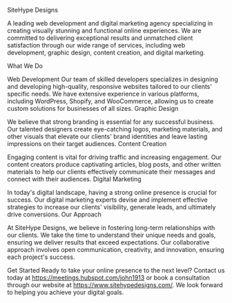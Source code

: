 SiteHype Designs

A leading web development and digital marketing agency specializing in creating visually stunning and functional online experiences. We are committed to delivering exceptional results and unmatched client satisfaction through our wide range of services, including web development, graphic design, content creation, and digital marketing.

What We Do

Web Development
Our team of skilled developers specializes in designing and developing high-quality, responsive websites tailored to our clients' specific needs. We have extensive experience in various platforms, including WordPress, Shopify, and WooCommerce, allowing us to create custom solutions for businesses of all sizes.
Graphic Design

We believe that strong branding is essential for any successful business. Our talented designers create eye-catching logos, marketing materials, and other visuals that elevate our clients' brand identities and leave lasting impressions on their target audiences.
Content Creation

Engaging content is vital for driving traffic and increasing engagement. Our content creators produce captivating articles, blog posts, and other written materials to help our clients effectively communicate their messages and connect with their audiences.
Digital Marketing

In today's digital landscape, having a strong online presence is crucial for success. Our digital marketing experts devise and implement effective strategies to increase our clients' visibility, generate leads, and ultimately drive conversions.
Our Approach

At SiteHype Designs, we believe in fostering long-term relationships with our clients. We take the time to understand their unique needs and goals, ensuring we deliver results that exceed expectations. Our collaborative approach involves open communication, creativity, and innovation, ensuring each project's success.

Get Started
Ready to take your online presence to the next level? Contact us today at https://meetings.hubspot.com/john1913 or book a consultation through our website at https://www.sitehypedesigns.com/. 
We look forward to helping you achieve your digital goals.

